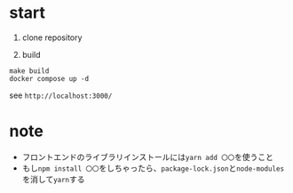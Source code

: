 # start
1. clone repository

2. build

```
make build
docker compose up -d
```

see `http://localhost:3000/`

# note

- フロントエンドのライブラリインストールには`yarn add 〇〇`を使うこと
- もし`npm install 〇〇`をしちゃったら、`package-lock.json`と`node-modules`を消して`yarn`する
